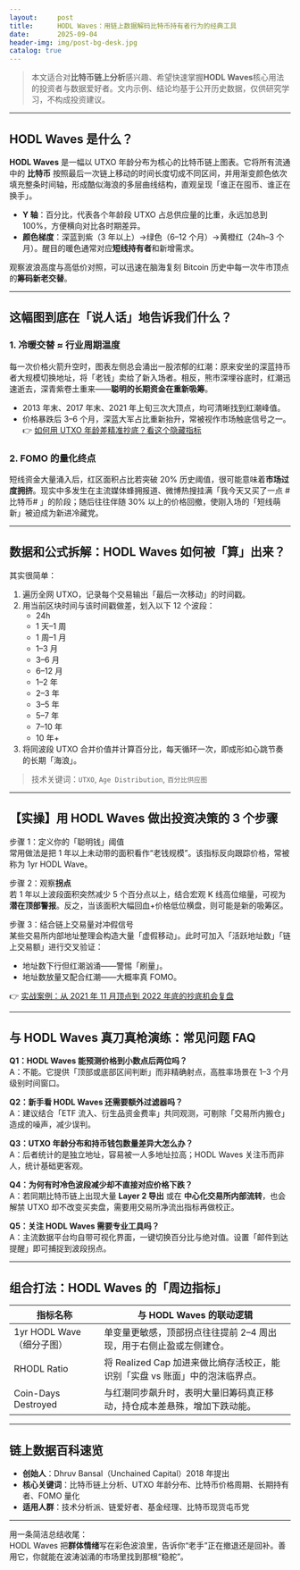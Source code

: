 ```yaml
---
layout:     post
title:      HODL Waves：用链上数据解码比特币持有者行为的经典工具
date:       2025-09-04
header-img: img/post-bg-desk.jpg
catalog: true
---
```


> 本文适合对**比特币链上分析**感兴趣、希望快速掌握**HODL Waves**核心用法的投资者与数据爱好者。文内示例、结论均基于公开历史数据，仅供研究学习，不构成投资建议。

---

## HODL Waves 是什么？

**HODL Waves** 是一幅以 UTXO 年龄分布为核心的比特币链上图表。它将所有流通中的 **比特币** 按照最后一次链上移动的时间长度切成不同区间，并用渐变颜色依次填充整条时间轴，形成酷似海浪的多层曲线结构，直观呈现「谁正在囤币、谁正在换手」。

- **Y 轴**：百分比，代表各个年龄段 UTXO 占总供应量的比重，永远加总到 100%，方便横向对比各时期差异。  
- **颜色梯度**：深蓝到紫（3 年以上）→绿色（6–12 个月）→黄橙红（24h–3 个月）。醒目的暖色通常对应**短线持有者**和新增需求。

观察波浪高度与高低价对照，可以迅速在脑海复刻 Bitcoin 历史中每一次牛市顶点的**筹码新老交替**。

---

## 这幅图到底在「说人话」地告诉我们什么？

### 1. 冷暖交替 ≈ 行业周期温度
每一次价格火箭升空时，图表左侧总会涌出一股浓郁的红潮：原来安坐的深蓝持币者大规模切换地址，将「老钱」卖给了新入场者。相反，熊市深埋谷底时，红潮迅速逝去，深青紫卷土重来——**聪明的长期资金在重新吸筹**。

- 2013 年末、2017 年末、2021 年上旬三次大顶点，均可清晰找到红潮峰值。
- 价格暴跌后 3–6 个月，深蓝大军占比重新抬升，常被视作市场触底信号之一。  
👉 [如何用 UTXO 年龄差精准抄底？看这个隐藏指标](https://okxdog.com/)  

### 2. FOMO 的量化终点
短线资金大量涌入后，红区面积占比若突破 20% 历史阈值，很可能意味着**市场过度拥挤**。现实中多发生在主流媒体蜂拥报道、微博热搜挂满「我今天又买了一点 #比特币# 」的阶段；随后往往伴随 30% 以上的价格回撤，使刚入场的「短线萌新」被迫成为新进冷藏党。

---

## 数据和公式拆解：HODL Waves 如何被「算」出来？

其实很简单：  
1. 遍历全网 UTXO，记录每个交易输出「最后一次移动」的时间戳。  
2. 用当前区块时间与该时间戳做差，划入以下 12 个波段：  
   - 24h  
   - 1 天–1 周  
   - 1 周–1 月  
   - 1–3 月  
   - 3–6 月  
   - 6–12 月  
   - 1–2 年  
   - 2–3 年  
   - 3–5 年  
   - 5–7 年  
   - 7–10 年  
   - 10 年+
3. 将同波段 UTXO 合并价值并计算百分比，每天循环一次，即成形如心跳节奏的长期「海浪」。

> 技术关键词：`UTXO`, `Age Distribution`, `百分比供应图`

---

## 【实操】用 HODL Waves 做出投资决策的 3 个步骤

步骤 1：定义你的「聪明钱」阈值  
常用做法是把 1 年以上未动带的面积看作“老钱规模”。该指标反向跟踪价格，常被称为 1yr HODL Wave。  

步骤 2：观察**拐点**  
若 1 年以上波段面积突然减少 5 个百分点以上，结合宏观 K 线高位缩量，可视为**潜在顶部警报**。反之，当该面积大幅回血+价格低位横盘，则可能是新的吸筹区。  

步骤 3：结合链上交易量对冲假信号  
某些交易所内部地址整理会构造大量「虚假移动」。此时可加入「活跃地址数」「链上交易额」进行交叉验证：  
- 地址数下行但红潮汹涌——警惕「刷量」。  
- 地址数放量又配合红潮——大概率真 FOMO。  

👉 [实战案例：从 2021 年 11 月顶点到 2022 年底的抄底机会复盘](https://okxdog.com/)  

---

## 与 HODL Waves 真刀真枪演练：常见问题 FAQ

**Q1：HODL Waves 能预测价格到小数点后两位吗？**  
A：不能。它提供「顶部或底部区间判断」而非精确射点，高胜率场景在 1–3 个月级别时间窗口。

**Q2：新手看 HODL Waves 还需要额外过滤器吗？**  
A：建议结合「ETF 流入、衍生品资金费率」共同观测，可剔除「交易所内搬仓」造成的噪声，减少误判。

**Q3：UTXO 年龄分布和持币钱包数量差异大怎么办？**  
A：后者统计的是独立地址，容易被一人多地址拉高；HODL Waves 关注币而非人，统计基础更客观。

**Q4：为何有时冷色波段减少却不直接对应价格下跌？**  
A：若同期比特币链上出现大量 **Layer 2 导出** 或在 **中心化交易所内部流转**，也会解禁 UTXO 却不改变买卖盘，需要用交易所净流出指标再做校正。

**Q5：关注 HODL Waves 需要专业工具吗？**  
A：主流数据平台均自带可视化界面，一键切换百分比与绝对值。设置「邮件到达提醒」即可捕捉到波段拐点。

---

## 组合打法：HODL Waves 的「周边指标」

| 指标名称 | 与 HODL Waves 的联动逻辑 |
| --- | --- |
| 1yr HODL Wave（细分子图） | 单变量更敏感，顶部拐点往往提前 2–4 周出现，用于右侧止盈或左侧建仓。 |
| RHODL Ratio | 将 Realized Cap 加进来做比熵存活校正，能识别「实盘 vs 账面」中的泡沫临界点。 |
| Coin-Days Destroyed | 与红潮同步飙升时，表明大量旧筹码真正移动，持仓成本差悬殊，增加下跌动能。 |

---

## 链上数据百科速览

- **创始人**：Dhruv Bansal（Unchained Capital）2018 年提出  
- **核心关键词**：比特币链上分析、UTXO 年龄分布、比特币价格周期、长期持有者、FOMO 量化  
- **适用人群**：技术分析派、链爱好者、基金经理、比特币现货屯币党  

---

用一条简洁总结收尾：  
HODL Waves 把**群体情绪**写在彩色波浪里，告诉你“老手”正在撤退还是回补。善用它，你就能在波涛汹涌的市场里找到那根“稳舵”。